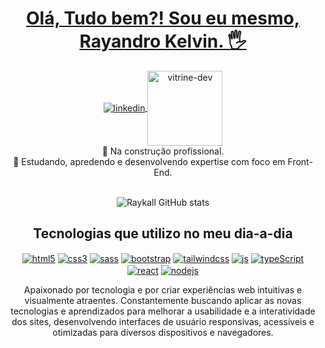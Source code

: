 <div align="center">

<a href="#"><h1> Olá, Tudo bem?! Sou eu mesmo, Rayandro Kelvin. 🖐️</h1></a>

<div style="display: inline-block"> 
<a href="https://www.linkedin.com/in/rayandro-kelvin-almeida-de-alcântara-b7b94427b/">  
<img align="center" alt="linkedin" src="https://img.shields.io/badge/LinkedIn-0077B5?style=for-the-badge&logo=linkedin&logoColor=white">
</a>
<a href="https://cursos.alura.com.br/vitrinedev/rayandro"><img style="width: 120px" align="center" alt="vitrine-dev" src="https://i.imgur.com/2oOZqGZ.png"></a>
</div>
</br>
🔭 Na construção profissional. </br>
🌱 Estudando, apredendo e desenvolvendo expertise com foco em Front-End.
</br></br>

![Raykall GitHub stats](https://github-readme-stats.vercel.app/api?username=raykall&show_icons=true&theme=highcontrast)

## Tecnologias que utilizo no meu dia-a-dia

<div style="display: inline-block">
  <a href="#"><img align="center" alt="html5" src="https://img.shields.io/badge/HTML5-E34F26?style=for-the-badge&logo=html5&logoColor=white"></a>
  <a href="#"><img align="center" alt="css3" src="https://img.shields.io/badge/CSS3-1572B6?style=for-the-badge&logo=css3&logoColor=white"></a>
  <a href="#"><img align="center" alt="sass" src="https://img.shields.io/badge/SASS-hotpink.svg?style=for-the-badge&logo=SASS&logoColor=white"></a>
  <a href="#"><img align="center" alt="bootstrap" src="https://img.shields.io/badge/bootstrap-%238511FA.svg?style=for-the-badge&logo=bootstrap&logoColor=white"></a>
  <a href="#"><img align="center" alt="tailwindcss" src="https://img.shields.io/badge/tailwindcss-%2338B2AC.svg?style=for-the-badge&logo=tailwind-css&logoColor=white"></a>
  <a href="#"><img align="center" alt="js" src="https://img.shields.io/badge/JavaScript-F7DF1E?style=for-the-badge&logo=javascript&logoColor=black"></a>
  <a href="#"><img align="center" alt="typeScript" src="https://img.shields.io/badge/TypeScript-007ACC?style=for-the-badge&logo=typescript&logoColor=white"></a>
  <a href="#"><img align="center" alt="react" src="https://img.shields.io/badge/React-20232A?style=for-the-badge&logo=react&logoColor=61DAFB"/></a>
  <a href="#"><img align="center" alt="nodejs" src="https://img.shields.io/badge/Node.js-43853D?style=for-the-badge&logo=node.js&logoColor=white"/></a>
</div>

</br>
<p>Apaixonado por tecnologia e por criar experiências web intuitivas e visualmente atraentes. Constantemente buscando aplicar as novas tecnologias e aprendizados para melhorar a usabilidade e a interatividade dos sites, desenvolvendo interfaces de usuário responsivas, acessíveis e otimizadas para diversos dispositivos e navegadores.</p> 
</div>

